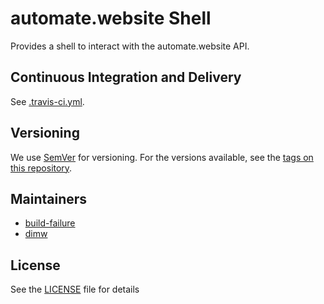 # automate.website Shell

Provides a shell to interact with the automate.website API.

## Continuous Integration and Delivery

See [.travis-ci.yml](.travis-ci.yml).

## Versioning

We use [SemVer](http://semver.org/) for versioning. For the versions available, see the [tags on this repository](https://github.com/automate-website/shell/tags).

## Maintainers

- [build-failure](https://gitlab.com/build-failure)
- [dimw](https://gitlab.com/dimw)

## License

See the [LICENSE](LICENSE) file for details